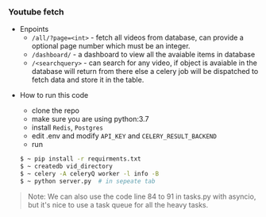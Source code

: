 ### Youtube fetch

- Enpoints
  - `/all/?page=<int>` - fetch all videos from database, can provide a optional page number which must be an integer.
  - `/dashboard/` - a dashboard to view all the avaiable items in database
  - `/<searchquery>` - can search for any video, if object is avaiable in the database will return from there else a celery job will be dispatched to fetch data and store it in the table.

* How to run this code

  - clone the repo
  - make sure you are using python:3.7
  - install `Redis`, `Postgres`
  - edit .env and modify `API_KEY` and `CELERY_RESULT_BACKEND`
  - run

  ```bash
  $ ~ pip install -r requirments.txt
  $ ~ createdb vid_directory
  $ ~ celery -A celeryQ worker -l info -B
  $ ~ python server.py  # in sepeate tab
  ```

> Note:
> We can also use the code line 84 to 91 in tasks.py with asyncio, but it's nice to use a task queue for all the heavy tasks.
